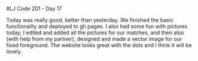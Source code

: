#LJ Code 201 - Day 17

Today was really good, better than yesterday. We finished the basic functionality and deployed to gh pages. I also had some fun with pictures today; I edited and added all the pictures for our matches, and then also (with help from my partner), designed and made a vector image for our fixed foreground. The website looks great with the dots and I think it will be lovely.
